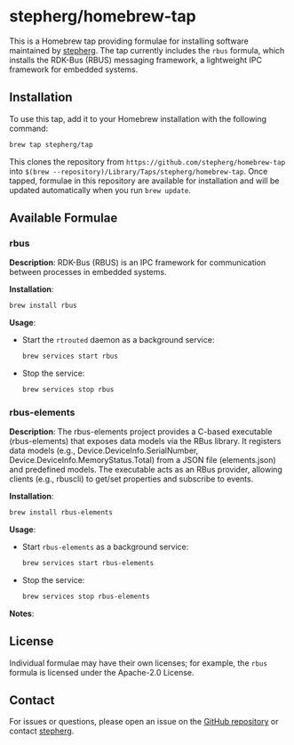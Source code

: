 # stepherg/homebrew-tap

This is a Homebrew tap providing formulae for installing software maintained by [stepherg](https://github.com/stepherg). The tap currently includes the `rbus` formula, which installs the RDK-Bus (RBUS) messaging framework, a lightweight IPC framework for embedded systems.

## Installation

To use this tap, add it to your Homebrew installation with the following command:

```bash
brew tap stepherg/tap
```

This clones the repository from `https://github.com/stepherg/homebrew-tap` into `$(brew --repository)/Library/Taps/stepherg/homebrew-tap`. Once tapped, formulae in this repository are available for installation and will be updated automatically when you run `brew update`.

## Available Formulae

### rbus

**Description**: RDK-Bus (RBUS) is an IPC framework for communication between processes in embedded systems.

**Installation**:

```bash
brew install rbus
```

**Usage**:

- Start the `rtrouted` daemon as a background service:

  ```bash
  brew services start rbus
  ```

- Stop the service:

  ```bash
  brew services stop rbus
  ```

### rbus-elements

**Description**: The rbus-elements project provides a C-based executable (rbus-elements) that exposes data models via the RBus library. It registers data models (e.g., Device.DeviceInfo.SerialNumber, Device.DeviceInfo.MemoryStatus.Total) from a JSON file (elements.json) and predefined models. The executable acts as an RBus provider, allowing clients (e.g., rbuscli) to get/set properties and subscribe to events.

**Installation**:

```bash
brew install rbus-elements
```

**Usage**:

- Start `rbus-elements` as a background service:

  ```bash
  brew services start rbus-elements
  ```

- Stop the service:

  ```bash
  brew services stop rbus-elements
  ```

**Notes**:

## License

 Individual formulae may have their own licenses; for example, the `rbus` formula is licensed under the Apache-2.0 License.

## Contact

For issues or questions, please open an issue on the [GitHub repository](https://github.com/stepherg/homebrew-tap/issues) or contact [stepherg](https://github.com/stepherg).